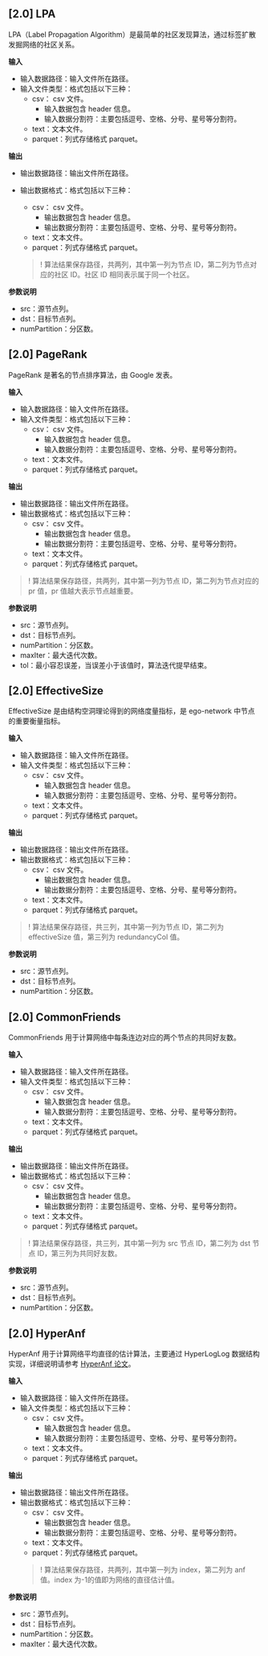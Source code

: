 


## [2.0] LPA
LPA（Label Propagation Algorithm）是最简单的社区发现算法，通过标签扩散发掘网络的社区关系。

**输入**
- 输入数据路径：输入文件所在路径。
- 输入文件类型：格式包括以下三种：
  - csv： csv 文件。
    - 输入数据包含 header 信息。
    - 输入数据分割符：主要包括逗号、空格、分号、星号等分割符。
  - text：文本文件。
  - parquet：列式存储格式 parquet。
  
**输出**
- 输出数据路径：输出文件所在路径。
- 输出数据格式：格式包括以下三种：
  - csv： csv 文件。
    - 输出数据包含 header 信息。
    - 输出数据分割符：主要包括逗号、空格、分号、星号等分割符。
  - text：文本文件。
  - parquet：列式存储格式 parquet。


  >! 算法结果保存路径，共两列，其中第一列为节点 ID，第二列为节点对应的社区 ID。社区 ID 相同表示属于同一个社区。
   
**参数说明**
- src：源节点列。
- dst：目标节点列。
- numPartition：分区数。

## [2.0] PageRank
PageRank 是著名的节点排序算法，由 Google 发表。

**输入**
- 输入数据路径：输入文件所在路径。
- 输入文件类型：格式包括以下三种：
  - csv： csv 文件。
    - 输入数据包含 header 信息。
    - 输入数据分割符：主要包括逗号、空格、分号、星号等分割符。
  - text：文本文件。
  - parquet：列式存储格式 parquet。
  
**输出**
- 输出数据路径：输出文件所在路径。
- 输出数据格式：格式包括以下三种：
  - csv： csv 文件。
    - 输出数据包含 header 信息。
    - 输出数据分割符：主要包括逗号、空格、分号、星号等分割符。
  - text：文本文件。
  - parquet：列式存储格式 parquet。
 
>! 算法结果保存路径，共两列，其中第一列为节点 ID，第二列为节点对应的 pr 值，pr 值越大表示节点越重要。

**参数说明**
- src：源节点列。
- dst：目标节点列。
- numPartition：分区数。
- maxIter：最大迭代次数。
- tol：最小容忍误差，当误差小于该值时，算法迭代提早结束。


##  [2.0] EffectiveSize
EffectiveSize 是由结构空洞理论得到的网络度量指标，是 ego-network 中节点的重要衡量指标。

**输入**
- 输入数据路径：输入文件所在路径。
- 输入文件类型：格式包括以下三种：
  - csv： csv 文件。
    - 输入数据包含 header 信息。
    - 输入数据分割符：主要包括逗号、空格、分号、星号等分割符。
  - text：文本文件。
  - parquet：列式存储格式 parquet。
  
**输出**
- 输出数据路径：输出文件所在路径。
- 输出数据格式：格式包括以下三种：
  - csv： csv 文件。
    - 输出数据包含 header 信息。
    - 输出数据分割符：主要包括逗号、空格、分号、星号等分割符。
  - text：文本文件。
  - parquet：列式存储格式 parquet。
  
>! 算法结果保存路径，共三列，其中第一列为节点 ID，第二列为 effectiveSize 值，第三列为 redundancyCol 值。

**参数说明**
- src：源节点列。
- dst：目标节点列。
- numPartition：分区数。

##  [2.0] CommonFriends
CommonFriends 用于计算网络中每条连边对应的两个节点的共同好友数。

**输入**
- 输入数据路径：输入文件所在路径。
- 输入文件类型：格式包括以下三种：
  - csv： csv 文件。
    - 输入数据包含 header 信息。
    - 输入数据分割符：主要包括逗号、空格、分号、星号等分割符。
  - text：文本文件。
  - parquet：列式存储格式 parquet。
  
**输出**
- 输出数据路径：输出文件所在路径。
- 输出数据格式：格式包括以下三种：
  - csv： csv 文件。
    - 输出数据包含 header 信息。
    - 输出数据分割符：主要包括逗号、空格、分号、星号等分割符。
  - text：文本文件。
  - parquet：列式存储格式 parquet。

>! 算法结果保存路径，共三列，其中第一列为 src 节点 ID，第二列为 dst 节点 ID，第三列为共同好友数。

**参数说明**
- src：源节点列。
- dst：目标节点列。
- numPartition：分区数。

##  [2.0] HyperAnf
HyperAnf 用于计算网络平均直径的估计算法，主要通过 HyperLogLog 数据结构实现，详细说明请参考 [HyperAnf 论文](https://arxiv.org/abs/1011.5599)。

**输入**
- 输入数据路径：输入文件所在路径。
- 输入文件类型：格式包括以下三种：
  - csv： csv 文件。
    - 输入数据包含 header 信息。
    - 输入数据分割符：主要包括逗号、空格、分号、星号等分割符。
  - text：文本文件。
  - parquet：列式存储格式 parquet。
  
**输出**
- 输出数据路径：输出文件所在路径。
- 输出数据格式：格式包括以下三种：
  - csv： csv 文件。
    - 输出数据包含 header 信息。
    - 输出数据分割符：主要包括逗号、空格、分号、星号等分割符。
  - text：文本文件。
  - parquet：列式存储格式 parquet。
  >! 算法结果保存路径，共两列，其中第一列为 index，第二列为 anf 值。index 为-1的值即为网络的直径估计值。

**参数说明**
- src：源节点列。
- dst：目标节点列。
- numPartition：分区数。
- maxIter：最大迭代次数。


